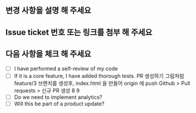 ## 변경 사항을 설명 해 주세요
## Issue ticket 번호 또는 링크를 첨부 해 주세요
## 다음 사항을 체크 해 주세요
- [ ] I have performed a self-review of my code
- [ ] If it is a core feature, I have added thorough tests.
PR 생성하기
그림처럼 feature/3 브랜치를 생성후, index.html 을 만들어 origin 에 push
Github > Pull requests > 신규 PR 생성
8
9
- [ ] Do we need to implement analytics?
- [ ] Will this be part of a product update?
